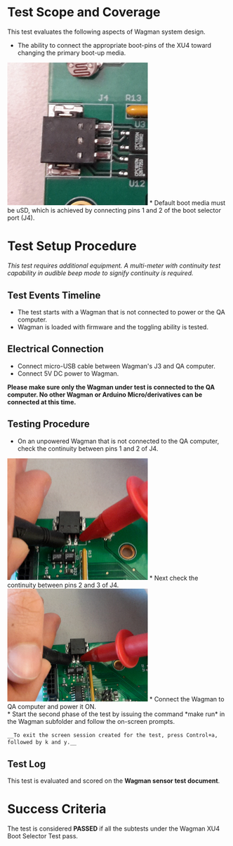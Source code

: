 # Test Scope and Coverage

This test evaluates the following aspects of Wagman system design. </br>
*   The ability to connect the appropriate boot-pins of the XU4 toward
    changing the primary boot-up media. </br>
<img src="./resources/XU4_Boot_select.jpg" width="320">
*   Default boot media must be uSD, which is achieved by connecting pins 1 and 2 of the boot selector port (J4).
</br>

# Test Setup Procedure

*This test requires additional equipment. A multi-meter with continuity test capability in audible beep mode
to signify continuity is required.*

## Test Events Timeline
* The test starts with a Wagman that is not connected to power or the QA computer.
* Wagman is loaded with firmware and the toggling ability is tested.

## Electrical Connection
*  Connect micro-USB cable between Wagman's J3 and QA computer.
*  Connect 5V DC power to Wagman.

__Please make sure only the Wagman under test is connected to the QA computer. No other Wagman or Arduino Micro/derivatives can be connected at this time.__

## Testing Procedure
*   On an unpowered Wagman that is not connected to the QA computer, check the continuity between pins 1 and 2 of J4. </br>
<img src="./resources/PIN12_XU4BP.jpg" width="320">
*   Next check the continuity between pins 2 and 3 of J4.</br>
<img src="./resources/PIN23_XU4_BP.jpg" width="320">
*   Connect the Wagman to QA computer and power it ON.</br>
*   Start the second phase of the test by issuing the command *make run* in the Wagman subfolder
    and follow the on-screen prompts.

    __To exit the screen session created for the test, press Control+a, followed by k and y.__


## Test Log
This test is evaluated and scored on the __Wagman sensor test document__.

# Success Criteria
The test is considered __PASSED__ if all the subtests under the Wagman XU4 Boot Selector Test pass.



